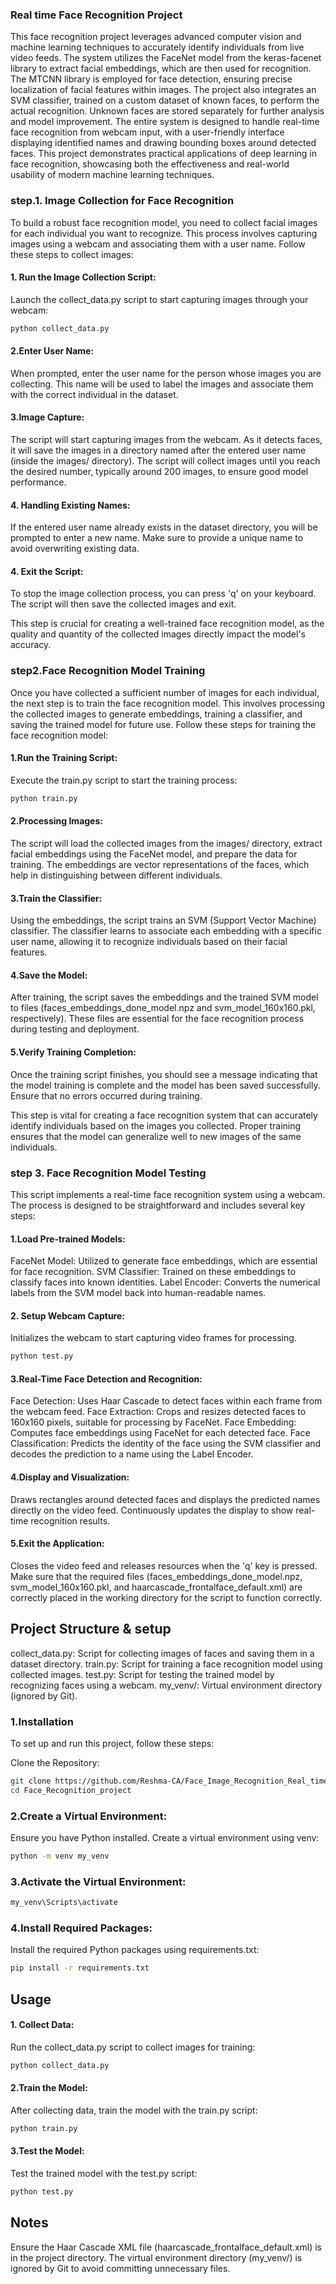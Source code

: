 ### Real time Face Recognition Project
This face recognition project leverages advanced computer vision and machine learning techniques to accurately identify individuals from live video feeds. The system utilizes the FaceNet model from the keras-facenet library to extract facial embeddings, which are then used for recognition. The MTCNN library is employed for face detection, ensuring precise localization of facial features within images. The project also integrates an SVM classifier, trained on a custom dataset of known faces, to perform the actual recognition. Unknown faces are stored separately for further analysis and model improvement. The entire system is designed to handle real-time face recognition from webcam input, with a user-friendly interface displaying identified names and drawing bounding boxes around detected faces. This project demonstrates practical applications of deep learning in face recognition, showcasing both the effectiveness and real-world usability of modern machine learning techniques.





### step.1. Image Collection for Face Recognition

To build a robust face recognition model, you need to collect facial images for each individual you want to recognize. This process involves capturing images using a webcam and associating them with a user name. Follow these steps to collect images:

#### 1. Run the Image Collection Script:

Launch the collect_data.py script to start capturing images through your webcam:

```bash
python collect_data.py

```
#### 2.Enter User Name:
When prompted, enter the user name for the person whose images you are collecting. This name will be used to label the images and associate them with the correct individual in the dataset.

#### 3.Image Capture:

The script will start capturing images from the webcam. As it detects faces, it will save the images in a directory named after the entered user name (inside the images/ directory). The script will collect images until you reach the desired number, typically around 200 images, to ensure good model performance.

#### 4. Handling Existing Names:

If the entered user name already exists in the dataset directory, you will be prompted to enter a new name. Make sure to provide a unique name to avoid overwriting existing data.

#### 4. Exit the Script:

To stop the image collection process, you can press 'q' on your keyboard. The script will then save the collected images and exit.

This step is crucial for creating a well-trained face recognition model, as the quality and quantity of the collected images directly impact the model's accuracy.

### step2.Face Recognition Model Training

Once you have collected a sufficient number of images for each individual, the next step is to train the face recognition model. This involves processing the collected images to generate embeddings, training a classifier, and saving the trained model for future use. Follow these steps for training the face recognition model:

#### 1.Run the Training Script:

Execute the train.py script to start the training process:

```bash
python train.py

```
#### 2.Processing Images:

The script will load the collected images from the images/ directory, extract facial embeddings using the FaceNet model, and prepare the data for training. The embeddings are vector representations of the faces, which help in distinguishing between different individuals.

#### 3.Train the Classifier:

Using the embeddings, the script trains an SVM (Support Vector Machine) classifier. The classifier learns to associate each embedding with a specific user name, allowing it to recognize individuals based on their facial features.

#### 4.Save the Model:

After training, the script saves the embeddings and the trained SVM model to files (faces_embeddings_done_model.npz and svm_model_160x160.pkl, respectively). These files are essential for the face recognition process during testing and deployment.

#### 5.Verify Training Completion:

Once the training script finishes, you should see a message indicating that the model training is complete and the model has been saved successfully. Ensure that no errors occurred during training.

This step is vital for creating a face recognition system that can accurately identify individuals based on the images you collected. Proper training ensures that the model can generalize well to new images of the same individuals.

### step 3. Face Recognition Model Testing
This script implements a real-time face recognition system using a webcam. The process is designed to be straightforward and includes several key steps:

#### 1.Load Pre-trained Models:

FaceNet Model: Utilized to generate face embeddings, which are essential for face recognition.
SVM Classifier: Trained on these embeddings to classify faces into known identities.
Label Encoder: Converts the numerical labels from the SVM model back into human-readable names.

#### 2. Setup Webcam Capture:

Initializes the webcam to start capturing video frames for processing.

```bash
python test.py

```
#### 3.Real-Time Face Detection and Recognition:

Face Detection: Uses Haar Cascade to detect faces within each frame from the webcam feed.
Face Extraction: Crops and resizes detected faces to 160x160 pixels, suitable for processing by FaceNet.
Face Embedding: Computes face embeddings using FaceNet for each detected face.
Face Classification: Predicts the identity of the face using the SVM classifier and decodes the prediction to a name using the Label Encoder.
#### 4.Display and Visualization:

Draws rectangles around detected faces and displays the predicted names directly on the video feed.
Continuously updates the display to show real-time recognition results.
#### 5.Exit the Application:

Closes the video feed and releases resources when the 'q' key is pressed.
Make sure that the required files (faces_embeddings_done_model.npz, svm_model_160x160.pkl, and haarcascade_frontalface_default.xml) are correctly placed in the working directory for the script to function correctly.

## Project Structure & setup

collect_data.py: Script for collecting images of faces and saving them in a dataset directory.
train.py: Script for training a face recognition model using collected images.
test.py: Script for testing the trained model by recognizing faces using a webcam.
my_venv/: Virtual environment directory (ignored by Git).

### 1.Installation
To set up and run this project, follow these steps:

Clone the Repository:


```bash
git clone https://github.com/Reshma-CA/Face_Image_Recognition_Real_timeproject.git
cd Face_Recognition_project

```

### 2.Create a Virtual Environment:

Ensure you have Python installed. Create a virtual environment using venv:

```bash
python -m venv my_venv

```
### 3.Activate the Virtual Environment:
```bash
my_venv\Scripts\activate

```
### 4.Install Required Packages:

Install the required Python packages using requirements.txt:

```bash
pip install -r requirements.txt

```
## Usage
#### 1. Collect Data:

Run the collect_data.py script to collect images for training:

```bash
python collect_data.py

```

#### 2.Train the Model:

After collecting data, train the model with the train.py script:


```bash
python train.py

```
#### 3.Test the Model:

Test the trained model with the test.py script:

```bash
python test.py

```

## Notes
Ensure the Haar Cascade XML file (haarcascade_frontalface_default.xml) is in the project directory.
The virtual environment directory (my_venv/) is ignored by Git to avoid committing unnecessary files.
